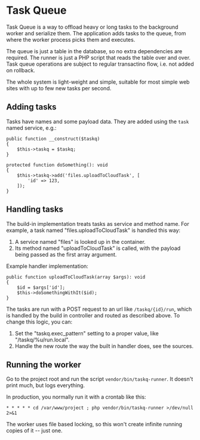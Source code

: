 # Task Queue

Task Queue is a way to offload heavy or long tasks to the background worker and serialize them.  The application adds tasks to the queue, from where the worker process picks them and executes.

The queue is just a table in the database, so no extra dependencies are required.  The runner is just a PHP script that reads the table over and over.  Task queue operations are subject to regular transactino flow, i.e. not added on rollback.

The whole system is light-weight and simple, suitable for most simple web sites with up to few new tasks per second.


## Adding tasks

Tasks have names and some payload data.  They are added using the `task` named service, e.g.:

```
public function __construct($taskq)
{
    $this->taskq = $taskq;
}

protected function doSomething(): void
{
    $this->taskq->add('files.uploadToCloudTask', [
        'id' => 123,
    ]);
}
```


## Handling tasks

The build-in implementation treats tasks as service and method name.  For example, a task named "files.uploadToCloudTask" is handled this way:

1. A service named "files" is looked up in the container.
2. Its method named "uploadToCloudTask" is called, with the payload being passed as the first array argument.

Example handler implementation:

```
public function uploadToCloudTask(array $args): void
{
    $id = $args['id'];
    $this->doSomethingWithIt($id);
}
```

The tasks are run with a POST request to an url like `/taskq/{id}/run`, which is handled by the build in controller and routed as described above.  To change this logic, you can:

1. Set the "taskq.exec\_pattern" setting to a proper value, like "/taskq/%u/run.local".
2. Handle the new route the way the built in handler does, see the sources.


## Running the worker

Go to the project root and run the script `vendor/bin/taskq-runner`.  It doesn't print much, but logs everything.

In production, you normally run it with a crontab like this:

```
* * * * * cd /var/www/project ; php vendor/bin/taskq-runner >/dev/null 2>&1
```

The worker uses file based locking, so this won't create infinite running copies of it -- just one.
